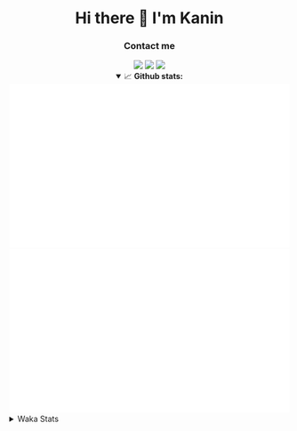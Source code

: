 <div align="center">
 <h1>Hi there 👋 I'm Kanin</h1>
 <h3>Contact me</h3>
 <a href="mailto:im@kanin.dev"><img src="https://img.shields.io/badge/gmail-%23D14836.svg?&style=for-the-badge&logo=gmail&logoColor=white"/></a>
 <a href="https://twitter.com/KaninDev"><img src="https://img.shields.io/badge/twitter-%231DA1F2.svg?&style=for-the-badge&logo=twitter&logoColor=white"/></a>
 <a href="https://www.linkedin.com/in/KaninDev"><img src="https://img.shields.io/badge/linkedin-%230077B5.svg?&style=for-the-badge&logo=linkedin&logoColor=white"/></a>
<details open>
  <summary>📈 <b>Github stats:</b></summary>
  <img src="https://github.com/Kanin/Kanin/blob/master/scripts/GitHubStats/generated/overview.svg"/>
  <img src="https://github.com/Kanin/Kanin/blob/master/scripts/GitHubStats/generated/languages.svg"/>
</details>
</div>

<details>
 <summary>Waka Stats</summary>

<!--START_SECTION:waka-->
![Code Time](http://img.shields.io/badge/Code%20Time-1%2C862%20hrs%2030%20mins-blue)

![Profile Views](http://img.shields.io/badge/Profile%20Views-0-blue)

![Lines of code](https://img.shields.io/badge/From%20Hello%20World%20I%27ve%20Written-20%20Thousand%20lines%20of%20code-blue)

**🐱 My GitHub Data** 

> 🏆 245 Contributions in the Year 2022
 > 
> 📦 88.3 kB Used in GitHub's Storage 
 > 
> 🚫 Not Opted to Hire
 > 
> 📜 15 Public Repositories 
 > 
> 🔑 9 Private Repositories  
 > 
**I'm a Night 🦉** 

```text
🌞 Morning    80 commits     ████░░░░░░░░░░░░░░░░░░░░░   16.67% 
🌆 Daytime    112 commits    █████░░░░░░░░░░░░░░░░░░░░   23.33% 
🌃 Evening    168 commits    ████████░░░░░░░░░░░░░░░░░   35.0% 
🌙 Night      120 commits    ██████░░░░░░░░░░░░░░░░░░░   25.0%

```
📅 **I'm Most Productive on Saturday** 

```text
Monday       56 commits     ███░░░░░░░░░░░░░░░░░░░░░░   11.67% 
Tuesday      49 commits     ██░░░░░░░░░░░░░░░░░░░░░░░   10.21% 
Wednesday    80 commits     ████░░░░░░░░░░░░░░░░░░░░░   16.67% 
Thursday     83 commits     ████░░░░░░░░░░░░░░░░░░░░░   17.29% 
Friday       57 commits     ███░░░░░░░░░░░░░░░░░░░░░░   11.88% 
Saturday     85 commits     ████░░░░░░░░░░░░░░░░░░░░░   17.71% 
Sunday       70 commits     ███░░░░░░░░░░░░░░░░░░░░░░   14.58%

```


📊 **This Week I Spent My Time On** 

```text
⌚︎ Time Zone: America/New_York

💬 Programming Languages: 
Python                   43 mins             █████████████░░░░░░░░░░░░   51.54% 
virtualenv               15 mins             ████░░░░░░░░░░░░░░░░░░░░░   18.68% 
JavaScript               15 mins             ████░░░░░░░░░░░░░░░░░░░░░   18.6% 
.env file                3 mins              █░░░░░░░░░░░░░░░░░░░░░░░░   3.65% 
INI                      2 mins              ░░░░░░░░░░░░░░░░░░░░░░░░░   3.01%

🔥 Editors: 
PyCharm                  1 hr 4 mins         ███████████████████░░░░░░   76.01% 
IntelliJ                 20 mins             ██████░░░░░░░░░░░░░░░░░░░   23.99%

🐱‍💻 Projects: 
BotBase.py               1 hr 4 mins         ███████████████████░░░░░░   75.95% 
modmailbot               20 mins             ██████░░░░░░░░░░░░░░░░░░░   23.99% 
Unknown Project          0 secs              ░░░░░░░░░░░░░░░░░░░░░░░░░   0.06%

💻 Operating System: 
Linux                    1 hr 4 mins         ███████████████████░░░░░░   76.01% 
Windows                  20 mins             ██████░░░░░░░░░░░░░░░░░░░   23.99%

```

**I Mostly Code in Python** 

```text
Python                   23 repos            ███████████████████░░░░░░   76.67% 
JavaScript               3 repos             ██░░░░░░░░░░░░░░░░░░░░░░░   10.0% 
Java                     2 repos             █░░░░░░░░░░░░░░░░░░░░░░░░   6.67% 
Kotlin                   1 repo              ░░░░░░░░░░░░░░░░░░░░░░░░░   3.33% 
HTML                     1 repo              ░░░░░░░░░░░░░░░░░░░░░░░░░   3.33%

```


**Timeline**

![Chart not found](https://raw.githubusercontent.com/Kanin/Kanin/master/charts/bar_graph.png) 


 Last Updated on 06/06/2022 06:42:29 UTC
<!--END_SECTION:waka-->
</details>
